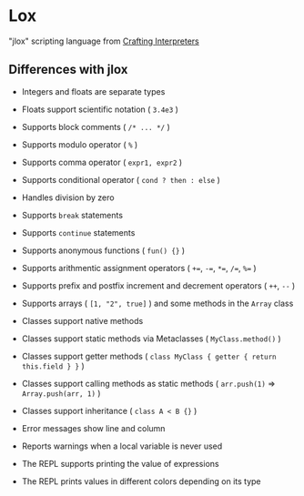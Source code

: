 # Lox

"jlox" scripting language from [Crafting Interpreters](https://www.craftinginterpreters.com)

## Differences with jlox

- Integers and floats are separate types
- Floats support scientific notation ( `3.4e3` )
- Supports block comments ( `/* ... */` )
- Supports modulo operator ( `%` )
- Supports comma operator ( `expr1, expr2` )
- Supports conditional operator ( `cond ? then : else` )
- Handles division by zero
- Supports `break` statements
- Supports `continue` statements
- Supports anonymous functions ( `fun() {}` )
- Supports arithmentic assignment operators ( `+=`, `-=`, `*=`, `/=`, `%=` )
- Supports prefix and postfix increment and decrement operators ( `++`, `--` )
- Supports arrays ( `[1, "2", true]` ) and some methods in the `Array` class
- Classes support native methods
- Classes support static methods via Metaclasses ( `MyClass.method()` )
- Classes support getter methods ( `class MyClass { getter { return this.field } }` )
- Classes support calling methods as static methods ( `arr.push(1)` => `Array.push(arr, 1)` )
- Classes support inheritance ( `class A < B {}` )

- Error messages show line and column
- Reports warnings when a local variable is never used
- The REPL supports printing the value of expressions
- The REPL prints values in different colors depending on its type
